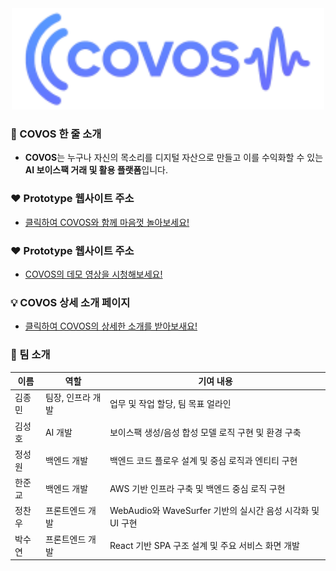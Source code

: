 <div align="center">
  <img src="frontend/src/assets/logo-new.svg" alt="대체 텍스트", width="500">
</div>

### 🚀 COVOS 한 줄 소개
- **COVOS**는 누구나 자신의 목소리를 디지털 자산으로 만들고 이를 수익화할 수 있는 
  **AI 보이스팩 거래 및 활용 플랫폼**입니다.    

### ❤️ Prototype 웹사이트 주소
- [클릭하여 COVOS와 함께 마음껏 놀아보세요!](https://capstone-2025-09-zeta.vercel.app)  

### ❤️ Prototype 웹사이트 주소
- [COVOS의 데모 영상을 시청해보세요!](https://youtu.be/8UAyx8bgYoY?si=LAz3QkCm6mobHCbX)  

### 💡 COVOS 상세 소개 페이지
- [클릭하여 COVOS의 상세한 소개를 받아보새요!](https://kookmin-sw.github.io/capstone-2025-09/)  

### 👥 팀 소개

| 이름     | 역할             | 기여 내용                    |
|----------|------------------|-----------------------------|
| 김종민 | 팀장, 인프라 개발     | 업무 및 작업 할당, 팀 목표 얼라인 |
| 김성호 | AI 개발     | 보이스팩 생성/음성 합성 모델 로직 구현 및 환경 구축  |
| 정성원 | 백엔드 개발        | 백엔드 코드 플로우 설계 및 중심 로직과 엔티티 구현    |
| 한준교 | 백엔드 개발        | AWS 기반 인프라 구축 및 백엔드 중심 로직 구현 |
| 정찬우 | 프론트엔드 개발    | WebAudio와 WaveSurfer 기반의 실시간 음성 시각화 및 UI 구현 |
| 박수연 | 프론트엔드 개발      | React 기반 SPA 구조 설계 및 주요 서비스 화면 개발 |